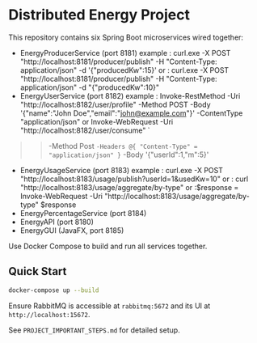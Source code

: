 # Distributed Energy Project

This repository contains six Spring Boot microservices wired together:

- EnergyProducerService (port 8181)
example :  curl.exe -X POST "http://localhost:8181/producer/publish" -H "Content-Type: application/json" -d '{\"producedKw\":15}'
or : curl.exe -X POST "http://localhost:8181/producer/publish" -H "Content-Type: application/json" -d "{\"producedKw\":10}"
- EnergyUserService (port 8182)
  example : Invoke-RestMethod -Uri "http://localhost:8182/user/profile" -Method POST -Body '{"name":"John Doe","email":"john@example.com"}' -ContentType "application/json"
  or Invoke-WebRequest -Uri "http://localhost:8182/user/consume" `
>>   -Method Post `
>>   -Headers @{ "Content-Type" = "application/json" } `
>>   -Body '{"userId":1,"m":5}'

- EnergyUsageService (port 8183)
  example : curl.exe -X POST "http://localhost:8183/usage/publish?userId=1&usedKw=10"
  or : curl "http://localhost:8183/usage/aggregate/by-type"
  or :$response = Invoke-WebRequest -Uri "http://localhost:8183/usage/aggregate/by-type" $response
- EnergyPercentageService (port 8184)
- EnergyAPI (port 8180)
- EnergyGUI (JavaFX, port 8185)

Use Docker Compose to build and run all services together.

## Quick Start

```bash
docker-compose up --build
```

Ensure RabbitMQ is accessible at `rabbitmq:5672` and its UI at `http://localhost:15672`.

See `PROJECT_IMPORTANT_STEPS.md` for detailed setup.
